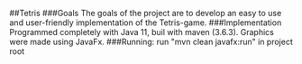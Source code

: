 ##Tetris
###Goals
The goals of the project are to develop an easy to use and user-friendly implementation of the Tetris-game.
###Implementation
Programmed completely with Java 11, buil with maven (3.6.3). Graphics were made using JavaFx.
###Running:
run "mvn clean javafx:run" in project root
